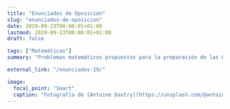 ```yaml
---
title: "Enunciados de Oposición"
slug: "enunciados-de-oposicion"
date: 2019-09-23T00:00:01+01:00
lastmod: 2019-09-23T00:00:01+01:00
draft: false

tags: ["Matemáticas"]
summary: "Problemas matemáticos propuestos para la preparación de las Oposiciones de 2020."

external_link: "/enunciados-19/"

image:
  focal_point: "Smart"
  caption: "Fotografía de [Antoine Dautry](https://unsplash.com/@antoine1003), disponible en [Unsplash](https://unsplash.com/photos/05A-kdOH6Hw)."
---
```

